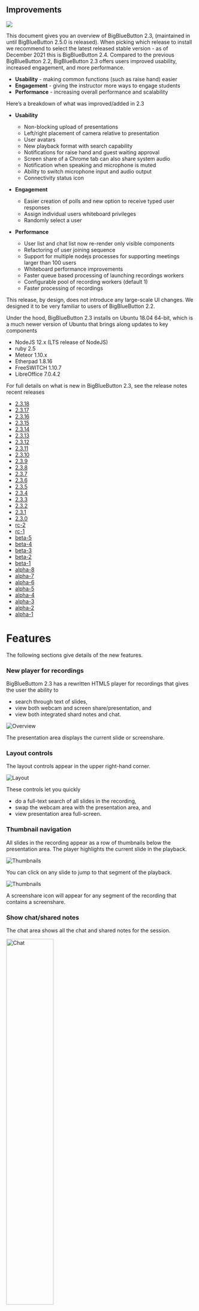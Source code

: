 Improvements
----------

![](https://docs.bigbluebutton.org/images/23-header.png)

This document gives you an overview of BigBlueButton 2.3, (maintained in until BigBlueButton 2.5.0 is released). When picking which release to install we recommend to select the latest released stable version - as of December 2021 this is BigBlueButton 2.4. Compared to the previous BigBlueButton 2.2, BigBlueButton 2.3 offers users improved usability, increased engagement, and more performance.

* **Usability** - making common functions (such as raise hand) easier
* **Engagement** - giving the instructor more ways to engage students
* **Performance** - increasing overall performance and scalability

Here’s a breakdown of what was improved/added in 2.3

* **Usability**

  * Non-blocking upload of presentations
  * Left/right placement of camera relative to presentation
  * User avatars
  * New playback format with search capability
  * Notifications for raise hand and guest waiting approval
  * Screen share of a Chrome tab can also share system audio
  * Notification when speaking and microphone is muted
  * Ability to switch microphone input and audio output
  * Connectivity status icon

* **Engagement**

  * Easier creation of polls and new option to receive typed user responses
  * Assign individual users whiteboard privileges
  * Randomly select a user

* **Performance**

  * User list and chat list now re-render only visible components
  * Refactoring of user joining sequence
  * Support for multiple nodejs processes for supporting meetings larger than 100 users
  * Whiteboard performance improvements
  * Faster queue based processing of launching recordings workers
  * Configurable pool of recording workers (default 1)
  * Faster processing of recordings

This release, by design, does not introduce any large-scale UI changes. We designed it to be very familiar to users of BigBlueButton 2.2.

Under the hood, BigBlueButton 2.3 installs on Ubuntu 18.04 64-bit, which is a much newer version of Ubuntu that brings along updates to key components

* NodeJS 12.x (LTS release of NodeJS)
* ruby 2.5
* Meteor 1.10.x
* Etherpad 1.8.16
* FreeSWITCH 1.10.7
* LibreOffice 7.0.4.2

For full details on what is new in BigBlueButton 2.3, see the release notes recent releases

* [2.3.18](https://github.com/bigbluebutton/bigbluebutton/releases/tag/v2.3.18)
* [2.3.17](https://github.com/bigbluebutton/bigbluebutton/releases/tag/v2.3.17)
* [2.3.16](https://github.com/bigbluebutton/bigbluebutton/releases/tag/v2.3.16)
* [2.3.15](https://github.com/bigbluebutton/bigbluebutton/releases/tag/v2.3.15)
* [2.3.14](https://github.com/bigbluebutton/bigbluebutton/releases/tag/v2.3.14)
* [2.3.13](https://github.com/bigbluebutton/bigbluebutton/releases/tag/v2.3.13)
* [2.3.12](https://github.com/bigbluebutton/bigbluebutton/releases/tag/v2.3.12)
* [2.3.11](https://github.com/bigbluebutton/bigbluebutton/releases/tag/v2.3.11)
* [2.3.10](https://github.com/bigbluebutton/bigbluebutton/releases/tag/v2.3.10)
* [2.3.9](https://github.com/bigbluebutton/bigbluebutton/releases/tag/v2.3.9)
* [2.3.8](https://github.com/bigbluebutton/bigbluebutton/releases/tag/v2.3.8)
* [2.3.7](https://github.com/bigbluebutton/bigbluebutton/releases/tag/v2.3.7)
* [2.3.6](https://github.com/bigbluebutton/bigbluebutton/releases/tag/v2.3.6)
* [2.3.5](https://github.com/bigbluebutton/bigbluebutton/releases/tag/v2.3.5)
* [2.3.4](https://github.com/bigbluebutton/bigbluebutton/releases/tag/v2.3.4)
* [2.3.3](https://github.com/bigbluebutton/bigbluebutton/releases/tag/v2.3.3)
* [2.3.2](https://github.com/bigbluebutton/bigbluebutton/releases/tag/v2.3.2)
* [2.3.1](https://github.com/bigbluebutton/bigbluebutton/releases/tag/v2.3.1)
* [2.3.0](https://github.com/bigbluebutton/bigbluebutton/releases/tag/v2.3.0)
* [rc-2](https://github.com/bigbluebutton/bigbluebutton/releases/tag/v2.3-rc-2)
* [rc-1](https://github.com/bigbluebutton/bigbluebutton/releases/tag/v2.3-rc-1)
* [beta-5](https://github.com/bigbluebutton/bigbluebutton/releases/tag/v2.3-beta-5)
* [beta-4](https://github.com/bigbluebutton/bigbluebutton/releases/tag/v2.3-beta-4)
* [beta-3](https://github.com/bigbluebutton/bigbluebutton/releases/tag/v2.3-beta-3)
* [beta-2](https://github.com/bigbluebutton/bigbluebutton/releases/tag/v2.3-beta-2)
* [beta-1](https://github.com/bigbluebutton/bigbluebutton/releases/tag/v2.3-beta-1)
* [alpha-8](https://github.com/bigbluebutton/bigbluebutton/releases/tag/v2.3-alpha-8)
* [alpha-7](https://github.com/bigbluebutton/bigbluebutton/releases/tag/v2.3-alpha-7)
* [alpha-6](https://github.com/bigbluebutton/bigbluebutton/releases/tag/v2.3-alpha-6)
* [alpha-5](https://github.com/bigbluebutton/bigbluebutton/releases/tag/v2.3-alpha-5)
* [alpha-4](https://github.com/bigbluebutton/bigbluebutton/releases/tag/v2.3-alpha-4)
* [alpha-3](https://github.com/bigbluebutton/bigbluebutton/releases/tag/v2.3-alpha-3)
* [alpha-2](https://github.com/bigbluebutton/bigbluebutton/releases/tag/v2.3-alpha-2)
* [alpha-1](https://github.com/bigbluebutton/bigbluebutton/releases/tag/v2.3-alpha-1)

Features
==========

The following sections give details of the new features.

### New player for recordings ###

BigBlueButtom 2.3 has a rewritten HTML5 player for recordings that gives the user the ability to

* search through text of slides,
* view both webcam and screen share/presentation, and
* view both integrated shard notes and chat.

![Overview](https://docs.bigbluebutton.org/images/22-playback-overview.png)

The presentation area displays the current slide or screenshare.

### Layout controls ###

The layout controls appear in the upper right-hand corner.

![Layout](https://docs.bigbluebutton.org/images/22-playback-layout.png)

These controls let you quickly

* do a full-text search of all slides in the recording,
* swap the webcam area with the presentation area, and
* view presentation area full-screen.

### Thumbnail navigation ###

All slides in the recording appear as a row of thumbnails below the presentation area. The player highlights the current slide in the playback.

![Thumbnails](https://docs.bigbluebutton.org/images/22-playback-thumb.png)

You can click on any slide to jump to that segment of the playback.

![Thumbnails](https://docs.bigbluebutton.org/images/22-playback-thumbnails.png)

A screenshare icon will appear for any segment of the recording that contains a screenshare.

### Show chat/shared notes ###

The chat area shows all the chat and shared notes for the session.

<img alt="Chat" src="https://docs.bigbluebutton.org/images/22-playback-chat.png" width="50%" />

Click the shared notes and chat icons to switch between the views. The shared notes shows the final state of shared notes when the recording ended.

The chat messages are clickable, enabling the user to quickly advance to the recording at the point which that chat message was entered. Poll results now appear in the chat as well.

### Search ###

When creating the recording, BigBlueButton extracts the text for each slide.

Clicking the magnifying glass icon will bring up a search dialog box that lets enter text and show only the slides that contain that text. In the screenshot below, the user typed ‘avoc’ and found one slide contained that text.

<img alt="Search" src="https://docs.bigbluebutton.org/images/22-playback-search2.png" width="50%" />

Clicking the search icon will apply the search filter to the thumbnails. The user can then click a thumbnail to advance to that segment in the recording that has the search text on the slide.

<img alt="Search" src="https://docs.bigbluebutton.org/images/22-playback-results.png" width="50%" />

Clicking the ‘x’ button clears the search and displays all thumbnails again.

### Playback speed ###

The playback control lets the user adjust the playback speed for the recording.

<img alt="Search" src="https://docs.bigbluebutton.org/images/22-playback-speed.png" width="25%" />

Usability
----------

### Quickly choose a presentation ###

When you upload a presentation, the ‘+’ shows a list of all uploaded presentations, making it very easy to switch between them.

<img alt="Choose Presentation" src="https://docs.bigbluebutton.org/images/22-choose-presentation.png" width="25%" />

### Notifications of raise hand ###

Moderators have two additional notifications: raise hands and guest waiting.

<img alt="Moderator notifications" src="https://docs.bigbluebutton.org/images/23-moderator-notifications.png" width="50%" />

For raise hands, a persistent toast notification will appear when a student raises their hand. The notification will remain the screen as long as at least one student has their hand raised.

<img alt="multiple notifications" src="https://docs.bigbluebutton.org/images/23-two-students.png" width="50%" />

The teacher can lower individual hands by clicking on user’s avatar in the notification - for example, clicking on ‘Ma’ will lower Matthew Thomas’s hand) - or the teacher can lower all hands and close the dialog by clicking “Lower Hands”.

To make it easier to raise/lower your hand, users now have a Raise Hand button on the toolbar.

<img alt="Moderator notifications" src="https://docs.bigbluebutton.org/images/23-raise-hand.png" width="50%" />

The Raise Hand button is a one-click shortcut for a clicking on your avatar, choosing Set status, and choosing Raise hand.

### Repositioning webcams ###

The webcams can now appear on the left or right of the presentation, maximizing the available viewing area for the presentation.

<img alt="Repositioning webcams" src="https://docs.bigbluebutton.org/images/bigbluebutton-repositioning-webcams.png" width="75%" />

### Uploaded slides in the background ###

When upload slides, the presenter immediately returns to the main window and can continue to engage students as the slides upload in the background.

<img alt="BigBlueButton uploaded slides" src="https://docs.bigbluebutton.org/images/bigbluebutton-uploaded-slides.png" width="50%" />

### Network connectivity icon ###

A network connectivity status icon now appears in the upper right-hand corner. This icon will show green when connectivity is good, and will change when the client detects a degraded connection or loss of connection.

<img alt="BigBlueButton connectivity indicator" src="https://docs.bigbluebutton.org/images/23-connectivity-bad.gif" width="75%" />

This icon shows green when the BigBlueButton client has a stable connection. If the client looses connection to the server, the connectivity icon will turn red and the client will attempt to reconnect.

The icon is clickable. When clicked, a dialog appears that lets the user turn off webcam and/or screen share videos to reduce bandwidth.

<img alt="BigBlueButton connectivity indicator" src="https://docs.bigbluebutton.org/images/23-connectivity-dialog.png" width="75%" />

The dialog will also show a recent log of connectivity changes. Here shows the user that at 8:11 am the client detected that the network connection was degraded.

Note: The design of the network icons and color are still under development.

### User connectivity log for moderators ###

To help moderators see if any users are having connectivity issues, when a moderator clicks their Connectivity Status icon, they will see a log of their connectivity status as well as a log of the connectivity status for all students in their session.

<img alt="BigBlueButton connection status" src="https://docs.bigbluebutton.org/images/bigbluebutton-connection-status.png" width="75%" />

Here the screen shot shows that Kert had a small dip in connectivity at 1:04 PM and Tyler at 1:18 PM. Note: The display is of past events, not current status. Kert’s and Tyler’s connectivity may have reverted to normal.

This log helps instructors quickly see if network bandwidth might be an issue. For example, if a user is saying the instructor’s audio is not sounding good, and the Connectivity status shows that user was recently shown a message that their client might be experiencing networking issues, then the poor audio is likely a result of networking issues.

### Smart Poll button with choices ###

The Smart Poll button now appears on the toolbar and shows the polling option.

<img alt="BigBlueButton smart polling" src="https://docs.bigbluebutton.org/images/bigbluebutton-smart-poll.png" width="75%" />

### Polling results in the chat experience ###

The poll results will also show in the chat. This helps make the poll results visible when the presentation is not visible, such as when sharing your screen.

<img alt="BigBlueButton connection status" src="https://docs.bigbluebutton.org/images/bigbluebutton-polling-results.png" width="50%" />

### Screen share system audio when sharing Chrome tab ###

When you screen share using Chrome and choose sharing a Chrome Tab, you can now include system audio from that tab. Users viewing the screen share will be able to hear any audio broadcasted from that tab.

To include the audio, choose `Chrome Tab` as check the `Share audio` option in the bottom left-hand corner.

<img alt="Screen share tab" src="https://docs.bigbluebutton.org/images/23-screen-share-tab.png" width="50%" />

### Notification of talking when muted ###

When talking with a muted microphone, BigBlueButton will now show a message that you are muted.

<img alt="Unmute microphone" src="https://docs.bigbluebutton.org/images/23-unmute-mic.png" width="50%" />

Engagement
----------

### Per-user whiteboard ###

You can give a specific student the ability to write on the whiteboard (instead of all students).

<img alt="BigBlueButton per-user whiteboard access" src="https://docs.bigbluebutton.org/images/23-give-whiteboard.png" width="50%" />

Once you have given an individual user whiteboard access, a pen icon appears next to their avatar.

<img alt="BigBlueButton per-user whiteboard access" src="https://docs.bigbluebutton.org/images/23-received-whiteboard.png" width="50%" />

You can revoke individual whiteboard access by clicking their avatar again and choosing “Remove whiteboard access”

<img alt="BigBlueButton per-user whiteboard access" src="https://docs.bigbluebutton.org/images/23-take-whiteboard.png" width="50%" />

When granting individual whiteboard access, a count will appear on the multi-user whiteboard icon showing you how many students you have granted access to the whiteboard.

<img alt="BigBlueButton per-user whiteboard access" src="https://docs.bigbluebutton.org/images/23-notification-of-whiteboard.png" width="50%" />

Clicking the multi-user whiteobard icon removes whiteboard access from everyone except the presenter.

### Easier editing of polling choices ###

The preset choices for polling – True/False, A/B/C/D, Yes/No/Abstention – are now just default labels for a given list of polling choices.

The presenter can now click the ‘+’ to add a new polling option, or the trash icon to remove a polling option.

<img alt="BigBlueButton polling typed responses" src="https://docs.bigbluebutton.org/images/bigbluebutton-polling-typed-response.png" width="75%" />

### Typed responses to polling questions ###

There is a new polling choice called **User Response**. With User Response, you can have students provide a written response to a poll question. From the user’s point of view, when prompted, they will see a dialog box in the lower right-hand corner.

<img alt="BigBlueButton polling typed responses" src="https://docs.bigbluebutton.org/images/23-user-reponse.png" width="75%" />

### Randomly choose a user ###

You can have BigBlueButton randomly pick a user in the class. You and the student chosen will see the choice after a brief animation.

<img alt="BigBlueButton randomly select a user" src="https://docs.bigbluebutton.org/images/bigbluebutton-randomly-select-a-user.png" width="50%" />

<img alt="BigBlueButton selected user" src="https://docs.bigbluebutton.org/images/bigbluebutton-selected-user.png" width="50%" />

You need at least two other viewers in the session.
